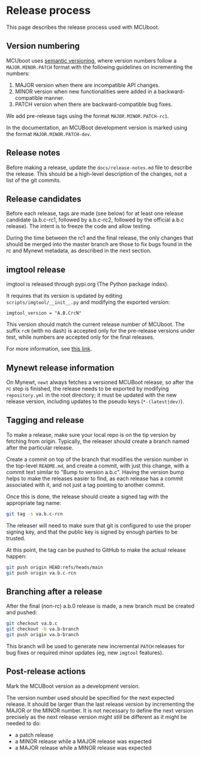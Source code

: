 # Release process

This page describes the release process used with MCUboot.

## Version numbering

MCUboot uses [semantic versioning][semver], where version numbers follow a
`MAJOR.MINOR.PATCH` format with the following guidelines on incrementing
the numbers:

1. MAJOR version when there are incompatible API changes.
2. MINOR version when new functionalities were added in a
backward-compatible manner.
3. PATCH version when there are backward-compatible bug fixes.

We add pre-release tags using the format `MAJOR.MINOR.PATCH-rc1`.

In the documentation, an MCUBoot development version is marked using the
format `MAJOR.MINOR.PATCH-dev`.

## Release notes

Before making a release, update the `docs/release-notes.md` file to
describe the release. This should be a high-level description of the
changes, not a list of the git commits.

## Release candidates

Before each release, tags are made (see below) for at least one release
candidate (a.b.c-rc1, followed by a.b.c-rc2, followed by the official
a.b.c release). The intent is to freeze the code and allow testing.

During the time between the rc1 and the final release, the only changes
that should be merged into the master branch are those to fix bugs found
in the rc and Mynewt metadata, as described in the next section.

## imgtool release

imgtool is released through pypi.org (The Python package index).

It requires that its version is updated by editing
`scripts/imgtool/__init__.py` and modifying the exported version:

```
imgtool_version = "A.B.CrcN"
```

This version should match the current release number of MCUboot. The
suffix `rcN` (with no dash) is accepted only for the pre-release versions
under test, while numbers are accepted only for the final releases.

For more information, see [this
link](https://www.python.org/dev/peps/pep-0440/#pre-releases).

## Mynewt release information

On Mynewt, `newt` always fetches a versioned MCUBoot release, so after the
rc step is finished, the release needs to be exported by modifying
`repository.yml` in the root directory; it must be updated with the new
release version, including updates to the pseudo keys (`*-(latest|dev)`).

## Tagging and release

To make a release, make sure your local repo is on the tip version by
fetching from origin. Typically, the releaser should create a branch named
after the particular release.

Create a commit on top of the branch that modifies the version number in
the top-level `README.md`, and create a commit, with just this change,
with a commit text similar to "Bump to version a.b.c". Having the version
bump helps to make the releases easier to find, as each release has a
commit associated with it, and not just a tag pointing to another commit.

Once this is done, the release should create a signed tag with the
appropriate tag name:

``` bash
git tag -s va.b.c-rcn
```

The releaser will need to make sure that git is configured to use the
proper signing key, and that the public key is signed by enough parties to
be trusted.

At this point, the tag can be pushed to GitHub to make the actual release
happen:

``` bash
git push origin HEAD:refs/heads/main
git push origin va.b.c-rcn
```

## Branching after a release

After the final (non-rc) a.b.0 release is made, a new branch must be
created and pushed:

``` bash
git checkout va.b.c
git checkout -b va.b-branch
git push origin va.b-branch
```

This branch will be used to generate new incremental `PATCH` releases for
bug fixes or required minor updates (eg, new `imgtool` features).

## Post-release actions

Mark the MCUBoot version as a development version.

The version number used should be specified for the next expected release.
It should be larger than the last release version by incrementing the
MAJOR or the MINOR number. It is not necessary to define the next version
precisely as the next release version might still be different as it might
be needed to do:

- a patch release
- a MINOR release while a MAJOR release was expected
- a MAJOR release while a MINOR release was expected

[semver]: http://semver.org/
